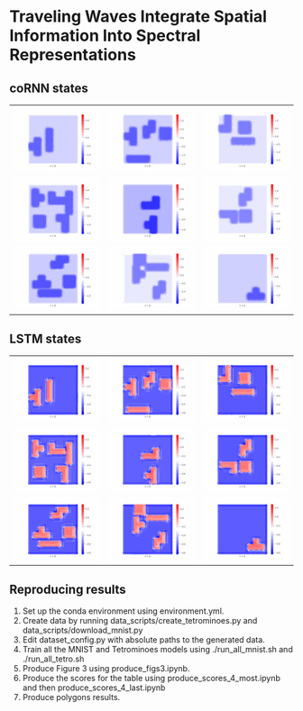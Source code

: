 # Traveling Waves Integrate Spatial Information Into Spectral Representations

## coRNN states
<table>
  <tr>
    <td><img src="gifs/cornn_sample-2.gif" alt="Description 1" width="200"/></td>
    <td><img src="gifs/cornn_sample-4.gif" alt="Description 2" width="200"/></td>
    <td><img src="gifs/cornn_sample-5.gif" alt="Description 3" width="200"/></td>
  </tr>
  <tr>
    <td><img src="gifs/cornn_sample-7.gif" alt="Description 4" width="200"/></td>
    <td><img src="gifs/cornn_sample-8.gif" alt="Description 5" width="200"/></td>
    <td><img src="gifs/cornn_sample-9.gif" alt="Description 6" width="200"/></td>
  </tr>
  <tr>
    <td><img src="gifs/cornn_sample-10.gif" alt="Description 7" width="200"/></td>
    <td><img src="gifs/cornn_sample-11.gif" alt="Description 8" width="200"/></td>
    <td><img src="gifs/cornn_sample-12.gif" alt="Description 9" width="200"/></td>
  </tr>
</table>

## LSTM states
<table>
  <tr>
    <td><img src="gifs/lstm_sample-2.gif" alt="Description 1" width="200"/></td>
    <td><img src="gifs/lstm_sample-4.gif" alt="Description 2" width="200"/></td>
    <td><img src="gifs/lstm_sample-5.gif" alt="Description 3" width="200"/></td>
  </tr>
  <tr>
    <td><img src="gifs/lstm_sample-7.gif" alt="Description 4" width="200"/></td>
    <td><img src="gifs/lstm_sample-8.gif" alt="Description 5" width="200"/></td>
    <td><img src="gifs/lstm_sample-9.gif" alt="Description 6" width="200"/></td>
  </tr>
  <tr>
    <td><img src="gifs/lstm_sample-10.gif" alt="Description 7" width="200"/></td>
    <td><img src="gifs/lstm_sample-11.gif" alt="Description 8" width="200"/></td>
    <td><img src="gifs/lstm_sample-12.gif" alt="Description 9" width="200"/></td>
  </tr>
</table>

## Reproducing results
1. Set up the conda environment using environment.yml.
2. Create data by running data_scripts/create_tetrominoes.py and data_scripts/download_mnist.py
3. Edit dataset_config.py with absolute paths to the generated data.
4. Train all the MNIST and Tetrominoes models using ./run_all_mnist.sh and ./run_all_tetro.sh
5. Produce Figure 3 using produce_figs3.ipynb.
6. Produce the scores for the table using produce_scores_4_most.ipynb and then produce_scores_4_last.ipynb
7. Produce polygons results.